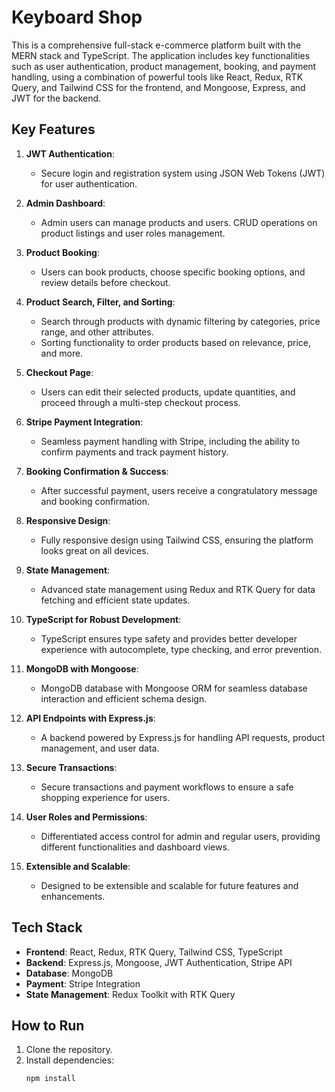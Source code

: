 # Keyboard Shop

This is a comprehensive full-stack e-commerce platform built with the MERN stack and TypeScript. The application includes key functionalities such as user authentication, product management, booking, and payment handling, using a combination of powerful tools like React, Redux, RTK Query, and Tailwind CSS for the frontend, and Mongoose, Express, and JWT for the backend.

## Key Features

1. **JWT Authentication**:

   - Secure login and registration system using JSON Web Tokens (JWT) for user authentication.

2. **Admin Dashboard**:

   - Admin users can manage products and users. CRUD operations on product listings and user roles management.

3. **Product Booking**:

   - Users can book products, choose specific booking options, and review details before checkout.

4. **Product Search, Filter, and Sorting**:

   - Search through products with dynamic filtering by categories, price range, and other attributes.
   - Sorting functionality to order products based on relevance, price, and more.

5. **Checkout Page**:

   - Users can edit their selected products, update quantities, and proceed through a multi-step checkout process.

6. **Stripe Payment Integration**:

   - Seamless payment handling with Stripe, including the ability to confirm payments and track payment history.

7. **Booking Confirmation & Success**:

   - After successful payment, users receive a congratulatory message and booking confirmation.

8. **Responsive Design**:

   - Fully responsive design using Tailwind CSS, ensuring the platform looks great on all devices.

9. **State Management**:

   - Advanced state management using Redux and RTK Query for data fetching and efficient state updates.

10. **TypeScript for Robust Development**:

    - TypeScript ensures type safety and provides better developer experience with autocomplete, type checking, and error prevention.

11. **MongoDB with Mongoose**:

    - MongoDB database with Mongoose ORM for seamless database interaction and efficient schema design.

12. **API Endpoints with Express.js**:

    - A backend powered by Express.js for handling API requests, product management, and user data.

13. **Secure Transactions**:

    - Secure transactions and payment workflows to ensure a safe shopping experience for users.

14. **User Roles and Permissions**:

    - Differentiated access control for admin and regular users, providing different functionalities and dashboard views.

15. **Extensible and Scalable**:
    - Designed to be extensible and scalable for future features and enhancements.

## Tech Stack

- **Frontend**: React, Redux, RTK Query, Tailwind CSS, TypeScript
- **Backend**: Express.js, Mongoose, JWT Authentication, Stripe API
- **Database**: MongoDB
- **Payment**: Stripe Integration
- **State Management**: Redux Toolkit with RTK Query

## How to Run

1. Clone the repository.
2. Install dependencies:
   ```bash
   npm install
   ```
